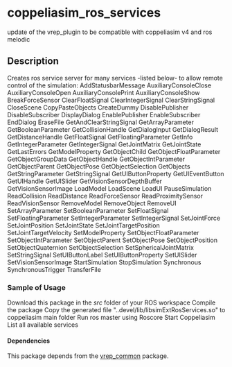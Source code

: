 # **coppeliasim\_ros\_services**
update of the vrep\_plugin to be compatible with coppeliasim v4 and ros melodic


## **Description**

Creates ros service server for many services -listed below- to allow remote control of the simulation:
AddStatusbarMessage
AuxiliaryConsoleClose
AuxiliaryConsoleOpen
AuxiliaryConsolePrint
AuxiliaryConsoleShow
BreakForceSensor
ClearFloatSignal
ClearIntegerSignal
ClearStringSignal
CloseScene
CopyPasteObjects
CreateDummy
DisablePublisher
DisableSubscriber
DisplayDialog
EnablePublisher
EnableSubscriber
EndDialog
EraseFile
GetAndClearStringSignal
GetArrayParameter
GetBooleanParameter
GetCollisionHandle
GetDialogInput
GetDialogResult
GetDistanceHandle
GetFloatSignal
GetFloatingParameter
GetInfo
GetIntegerParameter
GetIntegerSignal
GetJointMatrix
GetJointState
GetLastErrors
GetModelProperty
GetObjectChild
GetObjectFloatParameter
GetObjectGroupData
GetObjectHandle
GetObjectIntParameter
GetObjectParent
GetObjectPose
GetObjectSelection
GetObjects
GetStringParameter
GetStringSignal
GetUIButtonProperty
GetUIEventButton
GetUIHandle
GetUISlider
GetVisionSensorDepthBuffer
GetVisionSensorImage
LoadModel
LoadScene
LoadUI
PauseSimulation
ReadCollision
ReadDistance
ReadForceSensor
ReadProximitySensor
ReadVisionSensor
RemoveModel
RemoveObject
RemoveUI
SetArrayParameter
SetBooleanParameter
SetFloatSignal
SetFloatingParameter
SetIntegerParameter
SetIntegerSignal
SetJointForce
SetJointPosition
SetJointState
SetJointTargetPosition
SetJointTargetVelocity
SetModelProperty
SetObjectFloatParameter
SetObjectIntParameter
SetObjectParent
SetObjectPose
SetObjectPosition
SetObjectQuaternion
SetObjectSelection
SetSphericalJointMatrix
SetStringSignal
SetUIButtonLabel
SetUIButtonProperty
SetUISlider
SetVisionSensorImage
StartSimulation
StopSimulation
Synchronous
SynchronousTrigger
TransferFile

### **Sample of Usage** 
Download this package in the _src_ folder of your ROS workspace
Compile the package
Copy the generated file "..devel/lib/libsimExtRosServices.so" to coppeliasim main folder 
Run ros master using Roscore
Start Coppeliasim 
List all available services 

#### **Dependencies** 
This package depends from the [vrep\_common](https://github.com/jocacace/vrep_common) package.

